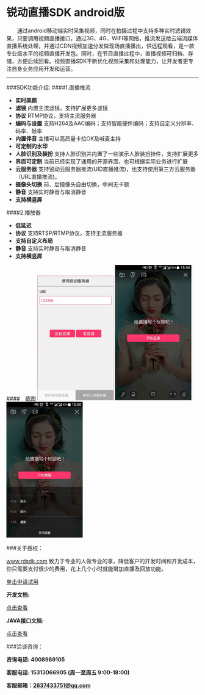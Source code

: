 # 锐动直播SDK android版
&emsp;&emsp;通过android移动端实时采集视频，同时在拍摄过程中支持多种实时滤镜效果，只要调用视频直播接口，通过3G、4G、WIFI等网络，推流发送给云端流媒体直播系统处理，并通过CDN视频加速分发做现场直播播出，供远程观看，是一款专业级水平的视频直播开发包。同时，在节目直播过程中，直播视频可归档、存储，方便后续回看。视频直播SDK不断优化视频采集和处理能力，让开发者更专注自身业务应用开发和运营。

-------------------

###SDK功能介绍:
####1.直播推流
* **实时美颜**	
* **滤镜** 	内置主流滤镜，支持扩展更多滤镜
* **协议** 	RTMP协议，支持主流服务器
* **编码与设置**  支持H264及AAC编码；支持智能硬件编码；支持自定义分辨率、码率、帧率
* **内置伴音** 主播可以高质量卡拉OK及喊麦主持
* **可定制的水印**
* **人脸识别及装扮** 支持人脸识别并内置了一些演示人脸装扮挂件，支持扩展更多
* **界面可定制** 当前已经实现了通用的开源界面，也可根据实际业务进行扩展
* **云服务器** 支持锐动云服务器推流(UID直播推流)，也支持使用第三方云服务器（URL直播推流)。
* **摄像头切换** 前、后摄像头自由切换，中间无卡顿
* **静音** 支持实时静音与取消静音
* **支持横竖屏**
	
####2.播放器
* **低延迟**
* **协议** 	支持RTSP/RTMP协议，支持主流服务器
* **支持自定义布局**
* **静音** 支持实时静音与取消静音
* **支持横竖屏**

####&emsp;截图
<img src="website/static/live1.jpg" width = "200" /> <img src="website/static/live2.jpg" width = "200" /> <img src="website/static/live3.jpg" width = "200" />


###关于授权：

www.rdsdk.com 致力于专业的人做专业的事，降低客户的开发时间和开发成本，你只需要支付很少的费用，花上几个小时就能增加直播及回放功能。

[单击申请试用](http://dianbook.17rd.com/business/verify/login)

**开发文档:**

[点击查看](https://rdsdk.github.io/rdLiveSDK-for-Android/Android%E9%94%90%E5%8A%A8%E6%89%8B%E6%9C%BA%E7%9B%B4%E6%92%ADSDK%E6%96%87%E6%A1%A3.pdf)

**JAVA接口文档:**

[点击查看](https://rdsdk.github.io/rdLiveSDK-for-Android/RDLiveSDK/docs/com.rd.live/index.html)

###洽谈咨询：

**咨询电话: 4008989105**

**客服电话: 15313066905 (周一至周五 9:00-18:00)**

**客服邮箱：<2637433751@qq.com>**


